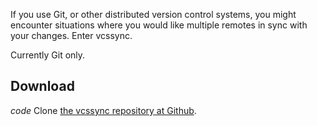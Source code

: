 If you use Git, or other distributed version control systems, you might encounter situations where you would like multiple remotes in sync with your changes. Enter vcssync.

Currently Git only.


## Download

<i class="material-icons">code</i> Clone <a href="https://github.com/aquatix/vcssync">the vcssync repository at Github</a>.
